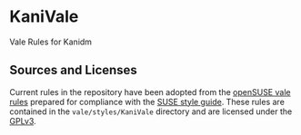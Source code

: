 # KaniVale

Vale Rules for Kanidm

## Sources and Licenses

Current rules in the repository have been adopted from the [openSUSE vale rules](https://github.com/openSUSE/suse-vale-styleguide) prepared for compliance with the [SUSE style guide](https://documentation.suse.com/style/current/html/docu_styleguide/index.html).
These rules are contained in the ``vale/styles/KaniVale`` directory and are licensed under the [GPLv3](https://github.com/openSUSE/suse-vale-styleguide/blob/b182edd43ab6ea35280ac0149973db2fed1643fe/LICENSE).
